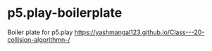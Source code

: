 # p5.play-boilerplate
Boiler plate for p5.play
 https://yashmangal123.github.io/Class---20-collision-algorithmn-/
